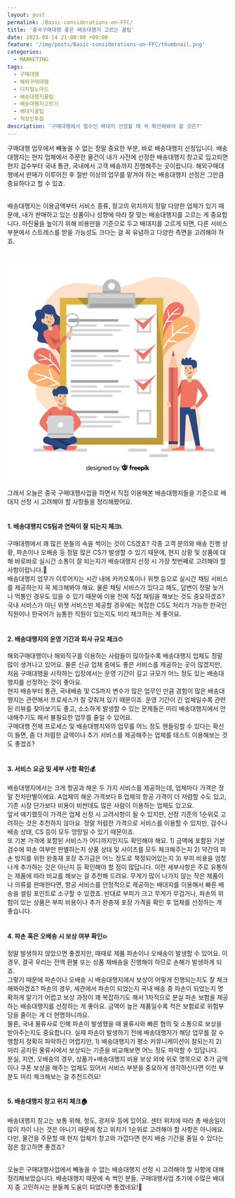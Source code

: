 ```yaml
---
layout: post
permalink: /Basic-considerations-on-FFC/
title: '중국구매대행 좋은 배송대행지 고르는 꿀팁'
date: 2021-08-14 21:00:00 +09:00
feature: '/img/posts/Basic-considerations-on-FFC/thumbnail.png'
categories:
  - MARKETING
tags:
  - 구매대행
  - 해외구매대행
  - 디지털노마드
  - 배송대행지꿀팁
  - 배송대행지고르기
  - 배대지꿀팁
  - 직장인투잡
description: '구매대행에서 필수인 배대지 선정할 때 꼭 확인해봐야 할 것은?'
---
```


구매대행 업무에서 빼놓을 수 없는 정말 중요한 부분, 바로 배송대행지 선정입니다. 배송대행지는 현지 업체에서 주문한 물건이 내가 사전에 선정한 배송대행지 창고로 입고되면 현지 검수부터 국내 통관, 국내에서 고객 배송까지 진행해주는 곳이랍니다. 해외구매대행에서 판매가 이루어진 후 절반 이상의 업무를 맡겨야 하는 배송대행지 선정은 그만큼 중요하다고 할 수 있죠. <br><br>

배송대행지는 이용금액부터 서비스 종류, 창고의 위치까지 정말 다양한 업체가 있기 때문에, 내가 판매하고 있는 상품이나 성향에 따라 잘 맞는 배송대행지를 고르는 게 중요합니다. 마진율을 높이기 위해 비용만을 기준으로 두고 배대지를 고르게 되면, 다른 서비스 부분에서 스트레스를 받을 가능성도 크다는 걸 꼭 유념하고 다양한 측면을 고려해야 하죠. <br><br>

![sum](/img/posts/Basic-considerations-on-FFC/01.png)

그래서 오늘은 중국 구매대행사업을 하면서 직접 이용해본 배송대행지들을 기준으로 배대지 선정 시 고려해야 할 사항들을 정리해봤어요. <br><br>


#### 1. 배송대행지 CS팀과 연락이 잘 되는지 체크📞
구매대행에서 꽤 많은 분들의 속을 썩이는 것이 CS겠죠? 각종 고객 문의와 배송 진행 상황, 파손이나 오배송 등 정말 많은 CS가 발생할 수 있기 때문에, 현지 상황 및 상품에 대해 바로바로 실시간 소통이 잘 되는지가 배송대행지 선정 시 가장 첫번째로 고려해야 할 사항이랍니다.💫 <br>
배송대행지 업무가 이루어지는 시간 내에 카카오톡이나 위챗 등으로 실시간 채팅 서비스를 제공하는지 꼭 체크해봐야 해요. 물론 채팅 서비스가 있다고 해도, 답변이 정말 늦거나 먹통인 경우도 있을 수 있기 때문에 이용 전에 직접 채팅을 해보는 것도 중요하겠죠? 국내 서비스가 아닌 위챗 서비스만 제공할 경우에는 복잡한 CS도 처리가 가능한 한국인 직원이나 한국어가 능통한 직원이 있는지도 미리 체크하는 게 좋아요. <br><br>


#### 2. 배송대행지의 운영 기간과 회사 규모 체크⏱
해외구매대행이나 해외직구를 이용하는 사람들이 많아질수록 배송대행지 업체도 정말 많이 생겨나고 있어요. 물론 신규 업체 중에도 좋은 서비스를 제공하는 곳이 많겠지만, 처음 구매대행을 시작하는 입장에서는 운영 기간이 길고 규모가 어느 정도 있는 배송대행지를 선정하는 것이 좋아요. <br>
현지 배송부터 통관, 국내배송 및 CS까지 변수가 많은 업무인 만큼 경험이 많은 배송대행지는 관련해서 프로세스가 잘 갖춰져 있기 때문이죠. 운영 기간이 긴 업체일수록 관련된 리뷰를 찾아보기도 좋고, 소소하게 발생할 수 있는 문제들은 미리 배송대행지에서 안내해주기도 해서 불필요한 업무를 줄일 수 있어요. <br>
구매대행 전체 프로세스 및 배송대행지와의 업무를 어느 정도 핸들링할 수 있다는 확신이 들면, 좀 더 저렴한 금액이나 추가 서비스를 제공해주는 업체를 테스트 이용해보는 것도 좋겠죠? <br><br>


#### 3. 서비스 요금 및 세부 사항 확인💰
배송대행지에서는 크게 항공과 해운 두 가지 서비스를 제공하는데, 업체마다 가격은 정말 천차만별이에요. A업체의 해운 가격보다 B 업체의 항공 가격이 더 저렴할 수도 있고, 기존 시장 단가보다 비용이 비싼데도 많은 사람이 이용하는 업체도 있고요. <br>
앞서 얘기했듯이 가격은 업체 선정 시 고려사항이 될 수 있지만, 선정 기준의 1순위로 고려하는 것은 추천하지 않아요. 정말 저렴한 가격으로 서비스를 이용할 수 있지만, 검수나 배송 상태, CS 등이 모두 엉망일 수 있기 때문이죠. <br>
또 기본 가격에 포함된 서비스가 어디까지인지도 확인해야 해요. 1) 금액에 포함된 기본 검수에 파손 여부만 판별하는지 상품 상태 및 사이즈를 모두 체크해주는지 2) 약간의 파손 방지를 위한 완충재 포장 추가금은 어느 정도로 책정되어있는지 3) 부피 비용을 엄청나게 추가하는 것은 아닌지 등 확인해야 할 점이 많답니다.
이런 세부사항은 주로 유통하는 제품에 따라 비교를 해보는 걸 추천해 드려요. 무게가 많이 나가지 않는 작은 제품이나 의류를 판매한다면, 항공 서비스를 안정적으로 제공하는 배대지를 이용해서 빠른 배송을 셀링 포인트로 소구할 수 있겠죠. 반대로 부피가 크고 무게가 무겁거나, 파손의 위험이 있는 상품은 부피 비용이나 추가 완충재 포장 가격을 확인 후 업체를 선정하는 게 좋습니다. <br><br>


#### 4. 파손 혹은 오배송 시 보상 여부 확인💥
정말 발생하지 않았으면 좋겠지만, 때때로 제품 파손이나 오배송이 발생할 수 있어요. 이 경우, 결국 우리는 전액 환불 또는 상품 재배송을 진행해야 하므로 손해가 발생하게 되죠. <br>
그렇기 때문에 파손이나 오배송 시 배송대행지에서 보상이 어떻게 진행되는지도 잘 체크해봐야겠죠? 파손의 경우, 세관에서 파손이 되었는지 국내 배송 중 파손이 되었는지 명확하게 알기가 어렵고 보상 과정이 꽤 복잡하기도 해서 1차적으로 분실 파손 보험을 제공하는 배송대행지를 선정하는 게 좋아요. 금액이 높은 제품일수록 적은 보험료로 위험부담을 줄이는 게 더 현명하니까요. <br>
물론, 국내 물류사로 인해 파손이 발생했을 때 물류사와 빠른 협의 및 소통으로 보상을 받아주는지도 중요합니다. 실제 파손이 발생하기 전에 배송대행지가 해당 업무를 잘 수행할지 정확히 파악하긴 어렵지만, 1) 배송대행지가 평소 커뮤니케이션이 잘되는지 2) 미리 공지된 물류사에서 보상되는 기준을 비교해보면 어느 정도 파악할 수 있답니다. <br>
분실, 지연, 오배송의 경우, 상품가+배송대행지 비용 보상 외에 위로 명목으로 추가 금액이나 쿠폰 보상을 해주는 업체도 있어서 서비스 부분을 중요하게 생각하신다면 이런 부분도 미리 체크해보는 걸 추천드려요! <br><br>


#### 5. 배송대행지 창고 위치 체크🏠
배송대행지 창고는 보통 위해, 청도, 광저우 등에 있어요. 센터 위치에 따라 총 배송일이 많이 차이 나는 것은 아니기 때문에 창고 위치가 1순위로 고려해야 할 사항은 아니에요. 다만, 물건을 주문할 때 현지 업체가 창고와 가깝다면 현지 배송 기간을 줄일 수 있다는 점은 참고하면 좋겠죠? <br><br>

오늘은 구매대행사업에서 빼놓을 수 없는 배송대행지 선정 시 고려해야 할 사항에 대해 정리해보았습니다. 배송대행지 때문에 속 썩인 분들, 구매대행사업 초기에 수많은 배대지 중 고민하시는 분들께 도움이 되었다면 좋겠네요!🥰<br><br>

